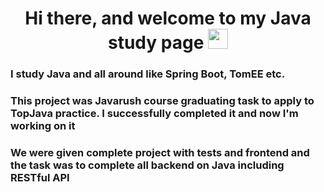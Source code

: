 <h1 align="center">Hi there, and welcome to my Java study page <a href="https://daniilshat.ru/" target="_blank"></a> 
<img src="https://github.com/blackcater/blackcater/raw/main/images/Hi.gif" height="32"/></h1>
<h3 align="left">I study Java and all around like Spring Boot, TomEE etc.</h3>
<h3 align="left">This project was Javarush course graduating task to apply to TopJava practice. I successfully completed it and now I'm working on it</h3>
<h3 align="left">We were given complete project with tests and frontend and the task was to complete all backend on Java including RESTful API</h3>
